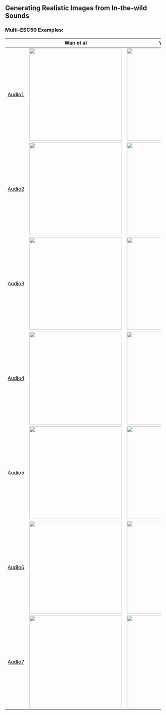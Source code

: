 ## Generating Realistic Images from In-the-wild Sounds

### Multi-ESC50 Examples:
||Wan et al|W2c_vqgan|Our|
|---|------|---|---|
|[Audio1](https://drive.google.com/file/d/1M_64ffwgW7pV95YCM2jIAEMqMIKuSFSK/view?usp=share_link)|<img src="" width=300 height=300>|<img src="" width=300 height=300>|<img src="https://github.com/sldienfk/sldienfk/assets/135147415/4ba001ca-e6c7-4846-8b97-2f2bfa45ddf0" width=300 height=300>|
|[Audio2](https://drive.google.com/file/d/1jxko3d015uQux55mUCykwTBQETMTYbJQ/view?usp=share_link)|<img src="" width=300 height=300>|<img src="" width=300 height=300>|<img src="https://github.com/sldienfk/sldienfk/assets/135147415/86ada504-21f3-4b21-b5f7-730440ba8125" width=300 height=300>|
|[Audio3](https://drive.google.com/file/d/1RUZrXb5fTPxIaPpxiVzkD-KQxw0u6Y5w/view?usp=share_link)|<img src="" width=300 height=300>|<img src="" width=300 height=300>|<img src="https://github.com/sldienfk/sldienfk/assets/135147415/ad99e5c4-1a20-484b-b256-3fc6c147641e" width=300 height=300>|
|[Audio4](https://drive.google.com/file/d/1q3wGlgkjFXANLMkuU_0PSArw2IXksrnT/view?usp=share_link)|<img src="" width=300 height=300>|<img src="" width=300 height=300>|<img src="https://github.com/sldienfk/sldienfk/assets/135147415/e7e46919-37f4-40f1-afaa-8288794d3916" width=300 height=300>|
|[Audio5](https://drive.google.com/file/d/1fKcfZmnJ1_wLpBsVHqICOpz30u1ug7zZ/view?usp=sharing)|<img src="h" width=300 height=300>|<img src="" width=300 height=300>|<img src="https://github.com/sldienfk/sldienfk/assets/135147415/21823dda-fac5-4624-a50e-7aa071f7c037" width=300 height=300>|
|[Audio6](https://drive.google.com/file/d/1T7J1f9s3WBPEAHTawUcEZwNux7E8SD0l/view?usp=share_link)|<img src="" width=300 height=300>|<img src="" width=300 height=300>|<img src="https://github.com/sldienfk/sldienfk/assets/135147415/74c1e880-f1b5-478c-9b94-cd2120c27362" width=300 height=300>|
|[Audio7](https://drive.google.com/file/d/1EPMNYVqVvRkhCIcOWRlwYo7qiQPn61Rc/view?usp=share_link)|<img src="" width=300 height=300>|<img src="" width=300 height=300>|<img src="https://github.com/sldienfk/sldienfk/assets/135147415/3fe30565-ec29-4ec0-af0e-ca8275e96761" width=300 height=300>|
